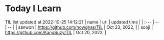 # Today I Learn 
TIL list updated at 2022-10-25 14:12:21
| name | url | updated time |
| :--- | -- | -- |
| sanwon | https://github.com/nowgnas/TIL | Oct 23, 2022, |
| sooji | https://github.com/KangSuzy/TIL | Oct 20, 2022, |
